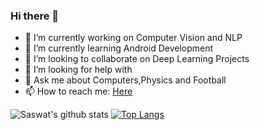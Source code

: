 ### Hi there 👋




- 🔭 I’m currently working on Computer Vision and NLP
- 🌱 I’m currently learning Android Development
- 👯 I’m looking to collaborate on Deep Learning Projects
- 🤔 I’m looking for help with 
- 💬 Ask me about Computers,Physics and Football
- 📫 How to reach me: [Here](https://www.linkedin.com/in/saswat-sarangi/)


![Saswat's github stats](https://github-readme-stats.vercel.app/api?username=SAZZZO99&theme=chartreuse-dark&show_icons=true)
[![Top Langs](https://github-readme-stats.vercel.app/api/top-langs/?username=SAZZZO99&theme=chartreuse-dark&show_icons=true)](https://github.com/anuraghazra/github-readme-stats)


